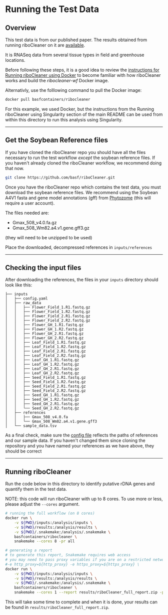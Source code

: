 
# Running the Test Data

## Overview

This test data is from our published paper. The results obtained from running riboCleaner on it are [available](../test_data.example_report.zip).

It is RNASeq data from several tissue types in field and greenhouse locations.

Before following these steps, it is a good idea to review the [instructions for Running riboCleaner using Docker](../README.md) to become familiar with how riboCleaner works and build the *ribocleaner-wf* Docker image. 

Alternativly, use the folllowing command to pull the Docker image:

```bash 
docker pull basfcontainers/ribocleaner
```

For this example, we used Docker, but the instructions from the Running riboCleaner using Singularity section of the main README can be used from within this directory to run this analysis using Singularity.

---

## Get the Soybean Reference files

If you have cloned the riboCleaner repo you should have all the files necessary to run the test workflow *except* the soybean reference files. If you haven't already cloned the riboCleaner workflow, we recommend doing that now.

```bash
git clone https://github.com/basf/riboCleaner.git
```

Once you have the riboCleaner repo which contains the test data, you must download the soybean reference files. We recommend using the Soybean A4V1 fasta and gene model annotations (gff) from [Phytozome](https://phytozome-next.jgi.doe.gov/info/Gmax_Wm82_a4_v1) (this will require a user account).

The files needed are:

- Gmax_508_v4.0.fa.gz
- Gmax_508_Wm82.a4.v1.gene.gff3.gz

(they will need to be unzipped to be used)

Place the downloaded, decompressed references in `inputs/references`

---

## Checking the input files


After downloading the references, the files in your `inputs` directory should look like this:

```
├── inputs
│   ├── config.yaml
│   ├── raw_data
│   │   ├── Flower_Field_1.R1.fastq.gz
│   │   ├── Flower_Field_1.R2.fastq.gz
│   │   ├── Flower_Field_2.R1.fastq.gz
│   │   ├── Flower_Field_2.R2.fastq.gz
│   │   ├── Flower_GH_1.R1.fastq.gz
│   │   ├── Flower_GH_1.R2.fastq.gz
│   │   ├── Flower_GH_2.R1.fastq.gz
│   │   ├── Flower_GH_2.R2.fastq.gz
│   │   ├── Leaf_Field_1.R1.fastq.gz
│   │   ├── Leaf_Field_1.R2.fastq.gz
│   │   ├── Leaf_Field_2.R1.fastq.gz
│   │   ├── Leaf_Field_2.R2.fastq.gz
│   │   ├── Leaf_GH_1.R1.fastq.gz
│   │   ├── Leaf_GH_1.R2.fastq.gz
│   │   ├── Leaf_GH_2.R1.fastq.gz
│   │   ├── Leaf_GH_2.R2.fastq.gz
│   │   ├── Seed_Field_1.R1.fastq.gz
│   │   ├── Seed_Field_1.R2.fastq.gz
│   │   ├── Seed_Field_2.R1.fastq.gz
│   │   ├── Seed_Field_2.R2.fastq.gz
│   │   ├── Seed_GH_1.R1.fastq.gz
│   │   ├── Seed_GH_1.R2.fastq.gz
│   │   ├── Seed_GH_2.R1.fastq.gz
│   │   └── Seed_GH_2.R2.fastq.gz
│   ├── references
│   │   ├── Gmax_508_v4.0.fa
│   │   └── Gmax_508_Wm82.a4.v1.gene.gff3
│   └── sample_data.tsv

```

As a final check, make sure the [config file](./inputs/config.yaml) reflects the paths of references and our sample data. If you haven't changed them since cloning the repository and you have named your references as we have above, they should be correct

---

## Running riboCleaner

Run the code below in this directory to identify putative rDNA genes and quantify them in the test data. 

NOTE: this code will run riboCleaner with up to 8 cores. To use more or less, please adjust the `--cores` argument.


```bash
# running the full workflow (on 8 cores)
docker run \
    -v ${PWD}/inputs:/analysis/inputs \
    -v ${PWD}/results:/analysis/results \
    -v ${PWD}/.snakemake:/analysis/.snakemake \
    basfcontainers/ribocleaner \
    snakemake --cores 8 -pr all

# generating a report
# to generate this report, Snakemake requires web access
# you may need to pass proxy variables if you are on a restricted network
#-e http_proxy=${http_proxy} -e https_proxy=${https_proxy} \
docker run \
    -v ${PWD}/inputs:/analysis/inputs \
    -v ${PWD}/results:/analysis/results \
    -v ${PWD}/.snakemake:/analysis/.snakemake \
    basfcontainers/ribocleaner \
    snakemake --cores 1 --report results/riboCleaner_full_report.zip -pr all

```

This will take some time to complete and when it is done, your results can be found in `results/riboCleaner_full_report.zip`. 
